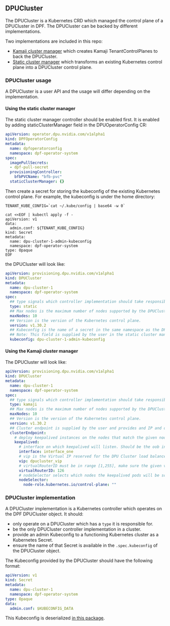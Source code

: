 ## DPUCluster


The DPUCluster is a Kubernetes CRD which managed the control plane of a DPUCluster in DPF. The DPUCluster can be backed by different implementations.

Two implementations are included in this repo:
- [Kamaji cluster manager](../../cmd/kamaji-cluster-manager) which creates Kamaji TenantControlPlanes to back the DPUCluster.
- [Static cluster manager](../../cmd/static-cluster-manager) which transforms an existing Kubernetes control plane into a DPUCluster control plane.

### DPUCluster usage

A DPUCluster is a user API and the usage will differ depending on the implementation.

#### Using the static cluster manager
The static cluster manager controller should be enabled first. It is enabled by adding staticClusterManager field in the DPUOperatorConfig CR:

```yaml
apiVersion: operator.dpu.nvidia.com/v1alpha1
kind: DPFOperatorConfig
metadata:
  name: dpfoperatorconfig
  namespace: dpf-operator-system
spec:
  imagePullSecrets:
  - dpf-pull-secret
  provisioningController:
    bfbPVCName: "bfb-pvc"
  staticClusterManager: {}
```

Then create a secret for storing the kubeconfig of the existing Kubernetes control plane. For example, the kubeconfig is under the home directory:

```shell
TENANT_KUBE_CONFIG=`cat ~/.kube/config | base64 -w 0`

cat <<EOF | kubectl apply -f -
apiVersion: v1
data:
  admin.conf: ${TENANT_KUBE_CONFIG}
kind: Secret
metadata:
  name: dpu-cluster-1-admin-kubeconfig
  namespace: dpf-operator-system
type: Opaque
EOF
```

the DPUCluster will look like:

```yaml
apiVersion: provisioning.dpu.nvidia.com/v1alpha1
kind: DPUCluster
metadata:
  name: dpu-cluster-1
  namespace: dpf-operator-system
spec:
  ## type signals which controller implementation should take responsibility for the DPUCluster.
  type: static
  ## Max nodes is the maximum number of nodes supported by the DPUCluster implementation.
  maxNodes: 10
  ## Version is the version of the Kubernetes control plane.
  version: v1.30.2
  ## Kubeconfig is the name of a secret in the same namespace as the DPUCluster object.
  ## Note: This field is supplied by the user in the static cluster manager - but this may not be the case for other implementations.
  kubeconfig: dpu-cluster-1-admin-kubeconfig
```

#### Using the Kamaji cluster manager
The DPUCluster will look like:
```yaml
apiVersion: provisioning.dpu.nvidia.com/v1alpha1
kind: DPUCluster
metadata:
  name: dpu-cluster-1
  namespace: dpf-operator-system
spec:
  ## type signals which controller implementation should take responsibility for the DPUCluster.
  type: kamaji
  ## Max nodes is the maximum number of nodes supported by the DPUCluster implementation.
  maxNodes: 10
  ## Version is the version of the Kubernetes control plane.
  version: v1.30.2
  ## Cluster endpoint is supplied by the user and provides and IP and other details to make the APIServer available. 
  clusterEndpoint:
    # deploy keepalived instances on the nodes that match the given nodeSelector.
    keepalived:
      # interface on which keepalived will listen. Should be the oob interface of the control plane node.
      interface: interface_one
      # vip is the Virtual IP reserved for the DPU Cluster load balancer. Must not be allocatable by DHCP.
      vip: dpucluster_vip
      # virtualRouterID must be in range [1,255], make sure the given virtualRouterID does not duplicate with any existing keepalived process running on the host
      virtualRouterID: 126
      # nodeSelector selects which nodes the keepalived pods will be scheduled to.
      nodeSelector:
        node-role.kubernetes.io/control-plane: ""
```

### DPUCluster implementation


A DPUCluster implementation is a Kubernetes controller which operates on the DPF DPUCluster object. It should:
- only operate on a DPUCluster which has a `type` it is responsible for.
- be the only DPUCluster controller implementation in a cluster.
- provide an admin Kubeconfig to a functioning Kubernetes cluster as a Kubernetes Secret.
- ensure the name of that Secret is available in the `.spec.kubeconfig` of the DPUCluster object.

The Kubeconfig provided by the DPUCluster should have the following format:

```yaml
apiVersion: v1
kind: Secret
metadata:
  name: dpu-cluster-1
  namespace: dpf-operator-system
type: Opaque
data:
  admin.conf: $KUBECONFIG_DATA
```

This Kubeconfig is deserialized [in this package](https://gitlab-master.nvidia.com/doca-platform-foundation/doca-platform-foundation/blob/8cac7f383dc91f598311ab2e53b208132302b9b7/internal/dpucluster/dpucluster.go).
